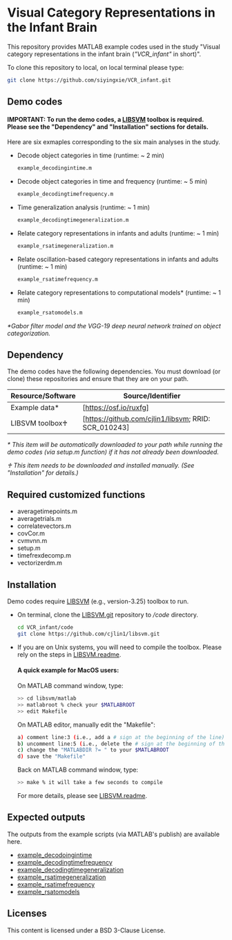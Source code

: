# Visual Category Representations in the Infant Brain
This repository provides MATLAB example codes used in the study "Visual category representations in the infant brain (_"VCR_infant"_ in short)". 

To clone this repository to local, on local terminal please type:
```sh
git clone https://github.com/siyingxie/VCR_infant.git
```

## Demo codes

#### IMPORTANT: To run the demo codes, a [LIBSVM] toolbox is required. Please see the "Dependency" and "Installation" sections for details. 

Here are six exmaples corresponding to the six main analyses in the study.

- Decode object categories in time (runtime: ~ 2 min) 
    ```sh
    example_decodingintime.m
    ```
- Decode object categories in time and frequency (runtime: ~ 5 min) 
    ```sh
    example_decodingtimefrequency.m
    ```
- Time generalization analysis (runtime: ~ 1 min) 
    ```sh
    example_decodingtimegeneralization.m 
    ```
- Relate category representations in infants and adults (runtime: ~ 1 min) 
    ```sh
    example_rsatimegeneralization.m 
    ```
- Relate oscillation-based category representations in infants and adults (runtime: ~ 1 min) 
    ```sh
    example_rsatimefrequency.m
    ```
- Relate category representations to computational models* (runtime: ~ 1 min) 
    ```sh
    example_rsatomodels.m
    ```
_*Gabor filter model and the VGG-19 deep neural network trained on object categorization._

## Dependency
The demo codes have the following dependencies. You must download (or clone) these repositories and ensure that they are on your path.

| Resource/Software | Source/Identifier |
| ------ | ------ |
| Example data* | [https://osf.io/ruxfg] |
| LIBSVM toolbox♰ | [https://github.com/cjlin1/libsvm; RRID: SCR_010243] |

_* This item will be automatically downloaded to your path while running the demo codes (via setup.m function) if it has not already been downloaded._

_♰ This item needs to be downloaded and installed manually. (See "Installation" for details.)_

## Required customized functions
- averagetimepoints.m
- averagetrials.m
- correlatevectors.m
- covCor.m
- cvmvnn.m
- setup.m
- timefrexdecomp.m
- vectorizerdm.m

## Installation
Demo codes require [LIBSVM] (e.g., version-3.25) toolbox to run.
- On terminal, clone the [LIBSVM.git] repository to _/code_ directory.
    ```sh
    cd VCR_infant/code
    git clone https://github.com/cjlin1/libsvm.git
    ```
- If you are on Unix systems, you will need to compile the toolbox. Please rely on the steps in [LIBSVM.readme].

    #### A quick example for MacOS users:

    On MATLAB command window, type:
    ``` sh
    >> cd libsvm/matlab
    >> matlabroot % check your $MATLABROOT
    >> edit Makefile 
    ```
    On MATLAB editor, manually edit the "Makefile":
    ```sh
    a) comment line:3 (i.e., add a # sign at the beginning of the line)
    b) uncomment line:5 (i.e., delete the # sign at the beginning of the line)
    c) change the "MATLABDIR ?= " to your $MATLABROOT
    d) save the "Makefile"
    ```
    Back on MATLAB command window, type:
    ``` sh
    >> make % it will take a few seconds to compile 
    ```
 
    For more details, please see [LIBSVM.readme].

## Expected outputs 
The outputs from the example scripts (via MATLAB's publish) are available here.
- [example_decodoingintime]
- [example_decodingtimefrequency]
- [example_decodingtimegeneralization]
- [example_rsatimegeneralization]
- [example_rsatimefrequency]
- [example_rsatomodels]

## Licenses
This content is licensed under a BSD 3-Clause License.

[//]: # (These are reference links used in the body of this note and get stripped out when the markdown processor does its job. There is no need to format it nicely because it shouldn't be seen. Thanks SO - http://stackoverflow.com/questions/4823468/store-comments-in-markdown-syntax)
   [LIBSVM]: <https://www.csie.ntu.edu.tw/~cjlin/libsvm/>
   [LIBSVM.git]:  <https://github.com/cjlin1/libsvm/>
   [LIBSVM.readme]: <https://github.com/cjlin1/libsvm/blob/master/matlab/README>
   [example_decodoingintime]: <http://htmlpreview.github.io/?https://github.com/siyingxie/VCR_infant/blob/main/code/html/example_decodingintime.html>
   [example_decodingtimefrequency]: <http://htmlpreview.github.io/?https://github.com/siyingxie/VCR_infant/blob/main/code/html/example_decodingtimefrequency.html>
   [example_decodingtimegeneralization]: <http://htmlpreview.github.io/?https://github.com/siyingxie/VCR_infant/blob/main/code/html/example_decodingtimegeneralization.html>
   [example_rsatimegeneralization]: <http://htmlpreview.github.io/?https://github.com/siyingxie/VCR_infant/blob/main/code/html/example_rsatimegeneralization.html>
   [example_rsatimefrequency]: <http://htmlpreview.github.io/?https://github.com/siyingxie/VCR_infant/blob/main/code/html/example_rsatimefrequency.html>
   [example_rsatomodels]: <http://htmlpreview.github.io/?https://github.com/siyingxie/VCR_infant/blob/main/code/html/example_rsatomodels.html>
